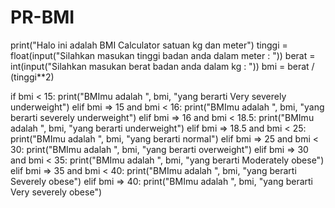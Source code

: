 # PR-BMI
print("Halo ini adalah BMI Calculator satuan kg dan meter")
tinggi = float(input("Silahkan masukan tinggi badan anda dalam meter : "))
berat  = int(input("Silahkan masukan berat badan anda dalam kg : "))
bmi = berat / (tinggi**2)

if bmi < 15:
     print("BMImu adalah ", bmi, "yang berarti Very severely underweight")
elif bmi => 15 and bmi < 16:
    print("BMImu adalah ", bmi, "yang berarti severely underweight")
elif bmi => 16 and bmi < 18.5:
    print("BMImu adalah ", bmi, "yang berarti underweight")
elif bmi => 18.5 and bmi < 25:
    print("BMImu adalah ", bmi, "yang berarti normal")
elif bmi => 25 and bmi < 30:
    print("BMImu adalah ", bmi, "yang berarti overweight")
elif bmi => 30 and bmi < 35:
    print("BMImu adalah ", bmi, "yang berarti Moderately obese")
elif bmi => 35 and bmi < 40:
    print("BMImu adalah ", bmi, "yang berarti Severely obese")
elif bmi => 40:
     print("BMImu adalah ", bmi, "yang berarti 	Very severely obese")
